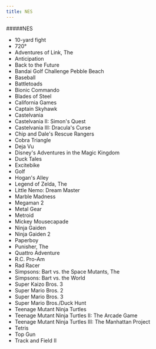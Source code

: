 ```yaml
---
title: NES
---
```


#####NES

* 10-yard fight
* 720°
* Adventures of Link, The
* Anticipation
* Back to the Future
* Bandai Golf Challenge Pebble Beach
* Baseball
* Battletoads
* Bionic Commando
* Blades of Steel
* California Games
* Captain Skyhawk
* Castelvania
* Castelvania II: Simon's Quest
* Castelvania III: Dracula's Curse
* Chip and Dale's Rescue Rangers
* Cobra Triangle
* Deja Vu
* Disney's Adventures in the Magic Kingdom
* Duck Tales
* Excitebike
* Golf
* Hogan's Alley
* Legend of Zelda, The
* Little Nemo: Dream Master
* Marble Madness
* Megaman 2
* Metal Gear
* Metroid
* Mickey Mousecapade
* Ninja Gaiden
* Ninja Gaiden 2
* Paperboy
* Punisher, The
* Quattro Adventure
* R.C. Pro-Am
* Rad Racer
* Simpsons: Bart vs. the Space Mutants, The
* Simpsons: Bart vs. the World
* Super Kaizo Bros. 3
* Super Mario Bros. 2
* Super Mario Bros. 3
* Super Mario Bros./Duck Hunt
* Teenage Mutant Ninja Turtles
* Teenage Mutant Ninja Turtles II: The Arcade Game
* Teenage Mutant Ninja Turtles III: The Manhattan Project
* Tetris
* Top Gun
* Track and Field II
